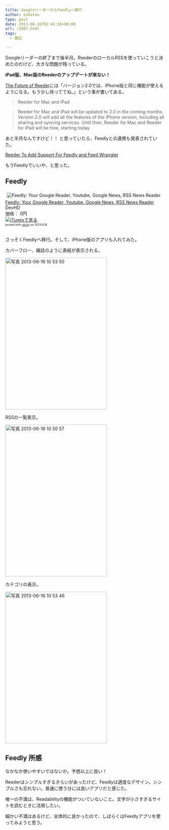 ```yaml
---
title: GoogleリーダーからFeedlyへ移行
author: eiKatou
type: post
date: 2013-06-16T02:41:58+00:00
url: /2887.html
tags:
  - 雑記

---
```

Googleリーダーの終了まで後半月。ReederのローカルRSSを使っていこうと決めたのだけど、大きな問題が残っている。

**iPad版、Mac版のReederのアップデートが来ない！**

[The Future of Reeder][1]には「バージョン2.0では、iPhone版と同じ機能が使えるようになる。もう少し待っててね。」という事が書いてある。

> Reeder for Mac and iPad
  
> Reeder for Mac and iPad will be updated to 2.0 in the coming months. Version 2.0 will add all the features of the iPhone version, including all sharing and syncing services. Until then, Reeder for Mac and Reeder for iPad will be free, starting today.

あと半月なんですけど！！ と思っていたら、Feedlyとの連携も発表されていた。
  
[Reeder To Add Support For Feedly and Feed Wrangler][2] 

もうFeedlyでいいや、と思った。

<!--more-->

## Feedly

<div class="sticky-itslink">
  <a href="http://click.linksynergy.com/fs-bin/stat?id=b3b5ZvmUdgo&#038;offerid=94348&#038;type=3&#038;subid=0&#038;tmpid=2192&#038;RD_PARM1=https%253A%252F%252Fitunes.apple.com%252Fjp%252Fapp%252Ffeedly-your-google-reader%252Fid396069556%253Fmt%253D8%2526uo%253D4%2526partnerId%253D30" rel="nofollow" target="_blank"><img src="http://a1956.phobos.apple.com/us/r1000/072/Purple2/v4/cb/2e/a4/cb2ea4d8-69e3-cb89-bb27-4b42ec3bf768/mzl.jxlvbtyc.100x100-75.png" style="border-style:none;float:left;margin:5px;" alt="Feedly: Your Google Reader, Youtube, Google News, RSS News Reader" title="Feedly: Your Google Reader, Youtube, Google News, RSS News Reader" /></a></p> 
  
  <div class="sticky-itslinktext">
    <a href="http://click.linksynergy.com/fs-bin/stat?id=b3b5ZvmUdgo&#038;offerid=94348&#038;type=3&#038;subid=0&#038;tmpid=2192&#038;RD_PARM1=https%253A%252F%252Fitunes.apple.com%252Fjp%252Fapp%252Ffeedly-your-google-reader%252Fid396069556%253Fmt%253D8%2526uo%253D4%2526partnerId%253D30" rel="nofollow" target="_blank">Feedly: Your Google Reader, Youtube, Google News, RSS News Reader</a><br />DevHD<br />価格： 0円<br /> <a href="http://click.linksynergy.com/fs-bin/stat?id=b3b5ZvmUdgo&#038;offerid=94348&#038;type=3&#038;subid=0&#038;tmpid=2192&#038;RD_PARM1=https%253A%252F%252Fitunes.apple.com%252Fjp%252Fapp%252Ffeedly-your-google-reader%252Fid396069556%253Fmt%253D8%2526uo%253D4%2526partnerId%253D30" rel="nofollow" target="_blank"><img src="http://ax.phobos.apple.com.edgesuite.net/ja_jp/images/web/linkmaker/badge_appstore-sm.gif" alt ="iTunesで見る" style="border-style:none;" /></a><br /><span style="font-size:xx-small;">posted with <a href="http://sticky.linclip.com/linkmaker/" target="_blank">sticky</a> on 2013.6.16</span><br style="clear:left;" />
  </div>
</div>

</br> 

さっそくFeedlyへ移行。そして、iPhone版のアプリも入れてみた。 

カバーフロー、雑誌のように表紙が表示される。
  
[<img src="http://eikatou.net/blog/wp-content/uploads/2013/06/d3342e1ec4a4c7ff8f3acb50aa01c2fe.jpg" alt="写真 2013-06-16 10 53 50" width="320" height="480" class="alignnone size-full wp-image-2897" srcset="/uploads/2013/06/d3342e1ec4a4c7ff8f3acb50aa01c2fe.jpg 320w, /uploads/2013/06/d3342e1ec4a4c7ff8f3acb50aa01c2fe-200x300.jpg 200w" sizes="(max-width: 320px) 100vw, 320px" />][3]

RSSの一覧表示。
  
[<img src="http://eikatou.net/blog/wp-content/uploads/2013/06/8e5c3ac2e99509ab0a446c00da567759.jpg" alt="写真 2013-06-16 10 50 57" width="320" height="480" class="alignnone size-full wp-image-2895" srcset="/uploads/2013/06/8e5c3ac2e99509ab0a446c00da567759.jpg 320w, /uploads/2013/06/8e5c3ac2e99509ab0a446c00da567759-200x300.jpg 200w" sizes="(max-width: 320px) 100vw, 320px" />][4]

カテゴリの表示。
  
[<img src="http://eikatou.net/blog/wp-content/uploads/2013/06/f0b7010db19b82468850948ab70dc4b3.jpg" alt="写真 2013-06-16 10 53 46" width="320" height="480" class="alignnone size-full wp-image-2896" srcset="/uploads/2013/06/f0b7010db19b82468850948ab70dc4b3.jpg 320w, /uploads/2013/06/f0b7010db19b82468850948ab70dc4b3-200x300.jpg 200w" sizes="(max-width: 320px) 100vw, 320px" />][5]

## Feedly 所感

なかなか使いやすいではないか。予想以上に良い！
  
Reederはシンプルすぎるきらいがあったけど、Feedlyは適度なデザイン。シンプルさも忘れない。普通に使う分には良いアプリだと感じた。

唯一の不満は、Readabilityの機能がついていないこと。文字が小さすぎるサイトを読むときに活用したい。

細かい不満はあるけど、全体的に良かったので、しばらくはFeedlyアプリを使ってみようと思う。

 [1]: http://reederapp.com/reader/
 [2]: http://www.macstories.net/news/reeder-to-add-support-for-feedly-and-feed-wrangler/
 [3]: http://eikatou.net/blog/wp-content/uploads/2013/06/d3342e1ec4a4c7ff8f3acb50aa01c2fe.jpg
 [4]: http://eikatou.net/blog/wp-content/uploads/2013/06/8e5c3ac2e99509ab0a446c00da567759.jpg
 [5]: http://eikatou.net/blog/wp-content/uploads/2013/06/f0b7010db19b82468850948ab70dc4b3.jpg
